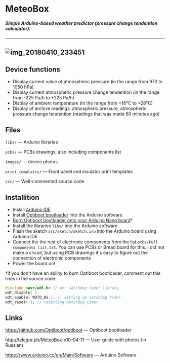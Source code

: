 # MeteoBox
##### Simple Arduino-based weather predictor (pressure change tendention calculator). 
------
![img_20180410_233451](https://user-images.githubusercontent.com/36963534/38636900-3e3dae22-3dd2-11e8-8c6b-1681ebcb5d30.jpg)
------
## Device functions
- Display current value of atmospheric pressure (in the range from 970 to 1050 hPa)
- Display current atmospheric pressure change tendention (in the range from -225 Pa/h to +225 Pa/h)
- Display of ambient temperature (in the range from +16°C to +28°C)
- Display of archive readings: atmospheric pressure,  atmospheric pressure change tendention (readings that was made 60 minutes ago)
## Files
`libs/` — Arduino libraries

`pcbs/` — PCBs drawings, also including components list

`images/` — device photos

`print_templates/` — Front panel and insulator print templates

`src/` — Well-commented source code 
## Installition
- Inslall [Arduino IDE](https://www.arduino.cc/en/Main/Software)
- Install [Optiboot bootloader](https://github.com/Optiboot/optiboot#to-install-into-the-arduino-software) into the Arduino software 
- [Burn Optiboot bootloader onto your Arduino Nano board](https://github.com/Optiboot/optiboot#to-burn-optiboot-onto-an-arduino-board)*
- Install the libraries `libs/` into the Arduino software 
- Flash the sketch `src/sketch/sketch.ino` into the Arduino board using Arduino IDE
- Connect the the rest of electronic components from the list `pcbs/Full components list.txt`. You can use PCBs or Bread board for this. I did not make a circuit, but using PCB drawings it's easy to figure out the connection of electronic components
- Power the board on!

*if you don't have an ability to burn Optiboot bootloader, comment out this lines in the source code:
```c
#include <avr/wdt.h> // Avr watchdog timer library 
wdt_disable( );
wdt_enable( WDTO_8S ); // setting up watchdog timer 
wdt_reset( ); // resetting watchdog timer
```

## Links
https://github.com/Optiboot/optiboot — Optiboot bootloader

http://telegra.ph/MeteoBox-v10-04-11 — User guide with photos (in Russian)

https://www.arduino.cc/en/Main/Software — Arduino Software
